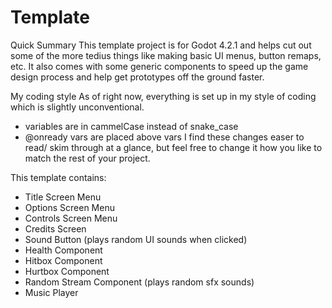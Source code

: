 # Template

Quick Summary
This template project is for Godot 4.2.1 and helps cut out some of the more tedius things like making basic UI menus, button remaps, etc. It also comes with some generic components to speed up the game design process and help get prototypes off the ground faster. 

My coding style
As of right now, everything is set up in my style of coding which is slightly unconventional.
- variables are in cammelCase instead of snake_case
- @onready vars are placed above vars
I find these changes easer to read/ skim through at a glance, but feel free to change it how you like to match the rest of your project.

This template contains:
- Title Screen Menu
- Options Screen Menu
- Controls Screen Menu
- Credits Screen
- Sound Button (plays random UI sounds when clicked)
- Health Component
- Hitbox Component
- Hurtbox Component
- Random Stream Component (plays random sfx sounds)
- Music Player

